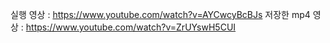 
 실행 영상 : https://www.youtube.com/watch?v=AYCwcyBcBJs
 저장한 mp4 영상 : https://www.youtube.com/watch?v=ZrUYswH5CUI
